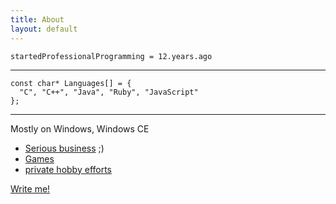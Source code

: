 ```yaml
---
title: About
layout: default
---
```


```
startedProfessionalProgramming = 12.years.ago
```

- - -

```
const char* Languages[] = {
  "C", "C++", "Java", "Ruby", "JavaScript"	
};
```

- - - 

Mostly on Windows, Windows CE

* [Serious business](business.html) ;)
* [Games](games.html)
* [private hobby efforts](http://github.com/pke)

[Write me!](mailto:phil.kursawe@gmail.com)
